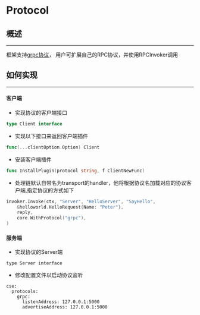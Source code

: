 # Protocol
## 概述

---

框架支持[grpc协议](https://github.com/go-chassis/go-chassis-protocol)，
用户可扩展自己的RPC协议，并使用RPCInvoker调用

## 如何实现

---

#### 客户端

* 实现协议的客户端接口

```go
type Client interface
```

* 实现以下接口来返回客户端插件

```go
func(...clientOption.Option) Client
```

* 安装客户端插件

```go
func InstallPlugin(protocol string, f ClientNewFunc)
```

* 处理链默认自带名为transport的handler，他将根据协议名加载对应的协议客户端,指定协议的方式如下

```go
invoker.Invoke(ctx, "Server", "HelloServer", "SayHello",
    &helloworld.HelloRequest{Name: "Peter"},
    reply,
    core.WithProtocol("grpc"),
)
```

#### 服务端

* 实现协议的Server端

```
type Server interface
```

* 修改配置文件以启动协议监听

```
cse:
  protocols:
    grpc:
      listenAddress: 127.0.0.1:5000
      advertiseAddress: 127.0.0.1:5000
```




